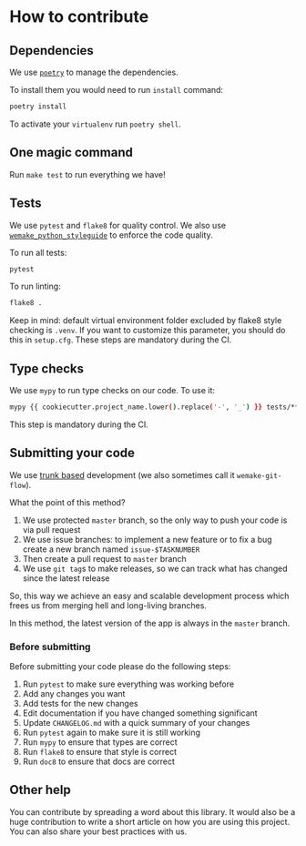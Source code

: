 # How to contribute


## Dependencies

We use [`poetry`](https://github.com/python-poetry/poetry) to manage the dependencies.

To install them you would need to run `install` command:

```bash
poetry install
```

To activate your `virtualenv` run `poetry shell`.


## One magic command

Run `make test` to run everything we have!


## Tests

We use `pytest` and `flake8` for quality control.
We also use [`wemake_python_styleguide`](https://github.com/wemake-services/wemake-python-styleguide) to enforce the code quality.

To run all tests:

```bash
pytest
```

To run linting:

```bash
flake8 .
```
Keep in mind: default virtual environment folder excluded by flake8 style checking is `.venv`.
If you want to customize this parameter, you should do this in `setup.cfg`.
These steps are mandatory during the CI.


## Type checks

We use `mypy` to run type checks on our code.
To use it:

```bash
mypy {{ cookiecutter.project_name.lower().replace('-', '_') }} tests/**/*.py
```

This step is mandatory during the CI.


## Submitting your code

We use [trunk based](https://trunkbaseddevelopment.com/)
development (we also sometimes call it `wemake-git-flow`).

What the point of this method?

1. We use protected `master` branch,
   so the only way to push your code is via pull request
2. We use issue branches: to implement a new feature or to fix a bug
   create a new branch named `issue-$TASKNUMBER`
3. Then create a pull request to `master` branch
4. We use `git tag`s to make releases, so we can track what has changed
   since the latest release

So, this way we achieve an easy and scalable development process
which frees us from merging hell and long-living branches.

In this method, the latest version of the app is always in the `master` branch.

### Before submitting

Before submitting your code please do the following steps:

1. Run `pytest` to make sure everything was working before
2. Add any changes you want
3. Add tests for the new changes
4. Edit documentation if you have changed something significant
5. Update `CHANGELOG.md` with a quick summary of your changes
6. Run `pytest` again to make sure it is still working
7. Run `mypy` to ensure that types are correct
8. Run `flake8` to ensure that style is correct
9. Run `doc8` to ensure that docs are correct


## Other help

You can contribute by spreading a word about this library.
It would also be a huge contribution to write
a short article on how you are using this project.
You can also share your best practices with us.
